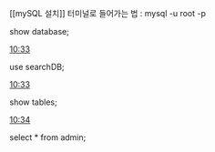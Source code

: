 [[mySQL 설치]]
터미널로 들어가는 법 :  mysql -u root -p

show database;

[10:33](https://wecode-bootcamp.slack.com/archives/D03L6T4GAQ0/p1669858396692959)

use searchDB;

[10:33](https://wecode-bootcamp.slack.com/archives/D03L6T4GAQ0/p1669858412874419)

show tables;

[10:34](https://wecode-bootcamp.slack.com/archives/D03L6T4GAQ0/p1669858463099219)

select * from admin;